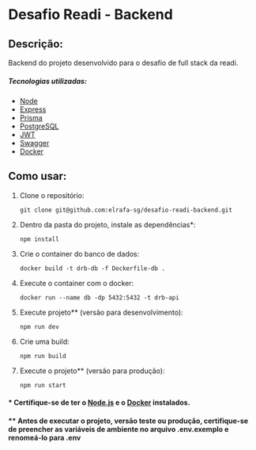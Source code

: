 # Desafio Readi - Backend

## Descrição:

Backend do projeto desenvolvido para o desafio de full stack da readi.

##### Tecnologias utilizadas:

- [Node](https://nodejs.org)
- [Express](https://expressjs.com)
- [Prisma](https://www.prisma.io)
- [PostgreSQL](https://www.postgresql.org)
- [JWT](https://jwt.io)
- [Swagger](https://swagger.io/)
- [Docker](https://www.docker.com/)


## Como usar:

1. Clone o repositório:
   ```
   git clone git@github.com:elrafa-sg/desafio-readi-backend.git
   ```
2. Dentro da pasta do projeto, instale as dependências\*:
   ```
   npm install
   ```
3. Crie o container do banco de dados:
   ```
   docker build -t drb-db -f Dockerfile-db .
   ```
4. Execute o container com o docker:
   ```
   docker run --name db -dp 5432:5432 -t drb-api
   ```
5. Execute projeto\*\* (versão para desenvolvimento):
   ```
   npm run dev
   ```
6. Crie uma build:
   ```
   npm run build
   ```
7. Execute o projeto\*\* (versão para produção):
   ```
   npm run start
   ```

#### \* Certifique-se de ter o [Node.js](https://nodejs.org/) e o [Docker](https://www.docker.com/) instalados.

#### \*\* Antes de executar o projeto, versão teste ou produção, certifique-se de preencher as variáveis de ambiente no arquivo .env.exemplo e renomeá-lo para .env
